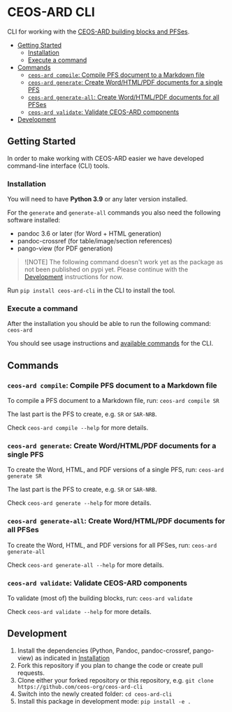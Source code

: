 # CEOS-ARD CLI <!-- omit in toc -->

CLI for working with the [CEOS-ARD building blocks and PFSes](https://github.com/ceos-org/ceos-ard).

- [Getting Started](#getting-started)
  - [Installation](#installation)
  - [Execute a command](#execute-a-command)
- [Commands](#commands)
  - [`ceos-ard compile`: Compile PFS document to a Markdown file](#ceos-ard-compile-compile-pfs-document-to-a-markdown-file)
  - [`ceos-ard generate`: Create Word/HTML/PDF documents for a single PFS](#ceos-ard-generate-create-wordhtmlpdf-documents-for-a-single-pfs)
  - [`ceos-ard generate-all`: Create Word/HTML/PDF documents for all PFSes](#ceos-ard-generate-all-create-wordhtmlpdf-documents-for-all-pfses)
  - [`ceos-ard validate`: Validate CEOS-ARD components](#ceos-ard-validate-validate-ceos-ard-components)
- [Development](#development)

## Getting Started

In order to make working with CEOS-ARD easier we have developed command-line interface (CLI) tools.

### Installation

You will need to have **Python 3.9** or any later version installed.

For the `generate` and `generate-all` commands you also need the following software installed:

- pandoc 3.6 or later (for Word + HTML generation)
- pandoc-crossref (for table/image/section references)
- pango-view (for PDF generation)

> ![NOTE]
> The following command doesn't work yet as the package as not been published on pypi yet.
> Please continue with the [Development](#development) instructions for now.

Run `pip install ceos-ard-cli` in the CLI to install the tool.

### Execute a command

After the installation you should be able to run the following command: `ceos-ard`

You should see usage instructions and [available commands](#commands) for the CLI.

## Commands

### `ceos-ard compile`: Compile PFS document to a Markdown file

To compile a PFS document to a Markdown file, run: `ceos-ard compile SR`

The last part is the PFS to create, e.g. `SR` or `SAR-NRB`.

Check `ceos-ard compile --help` for more details.

### `ceos-ard generate`: Create Word/HTML/PDF documents for a single PFS

To create the Word, HTML, and PDF versions of a single PFS, run: `ceos-ard generate SR`

The last part is the PFS to create, e.g. `SR` or `SAR-NRB`.

Check `ceos-ard generate --help` for more details.

### `ceos-ard generate-all`: Create Word/HTML/PDF documents for all PFSes

To create the Word, HTML, and PDF versions for all PFSes, run: `ceos-ard generate-all`

Check `ceos-ard generate-all --help` for more details.

### `ceos-ard validate`: Validate CEOS-ARD components

To validate (most of) the building blocks, run: `ceos-ard validate`

Check `ceos-ard validate --help` for more details.

## Development

1. Install the dependencies (Python, Pandoc, pandoc-crossref, pango-view) as indicated in [Installation](#installation)
2. Fork this repository if you plan to change the code or create pull requests.
3. Clone either your forked repository or this repository, e.g. `git clone https://github.com/ceos-org/ceos-ard-cli`
4. Switch into the newly created folder: `cd ceos-ard-cli`
5. Install this package in development mode: `pip install -e .`
